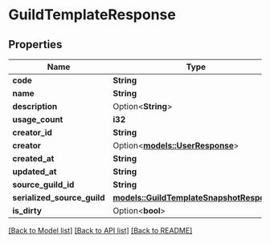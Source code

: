 # GuildTemplateResponse

## Properties

Name | Type | Description | Notes
------------ | ------------- | ------------- | -------------
**code** | **String** |  | 
**name** | **String** |  | 
**description** | Option<**String**> |  | [optional]
**usage_count** | **i32** |  | 
**creator_id** | **String** |  | 
**creator** | Option<[**models::UserResponse**](UserResponse.md)> |  | [optional]
**created_at** | **String** |  | 
**updated_at** | **String** |  | 
**source_guild_id** | **String** |  | 
**serialized_source_guild** | [**models::GuildTemplateSnapshotResponse**](GuildTemplateSnapshotResponse.md) |  | 
**is_dirty** | Option<**bool**> |  | [optional]

[[Back to Model list]](../README.md#documentation-for-models) [[Back to API list]](../README.md#documentation-for-api-endpoints) [[Back to README]](../README.md)


